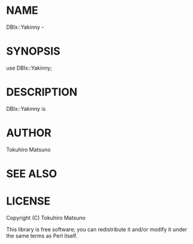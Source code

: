 # NAME

DBIx::Yakinny -

# SYNOPSIS

  use DBIx::Yakinny;

# DESCRIPTION

DBIx::Yakinny is

# AUTHOR

Tokuhiro Matsuno <tokuhirom AAJKLFJEF GMAIL COM>

# SEE ALSO

# LICENSE

Copyright (C) Tokuhiro Matsuno

This library is free software; you can redistribute it and/or modify
it under the same terms as Perl itself.